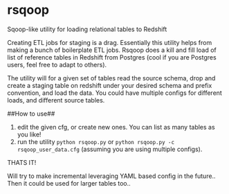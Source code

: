 rsqoop
======

Sqoop-like utility for loading relational tables to Redshift

Creating ETL jobs for staging is a drag.  Essentially this utility helps from making a bunch of boilerplate ETL jobs.  Rsqoop does a kill and fill load of list of reference tables in Redshift from Postgres (cool if you are Postgres users, feel free to adapt to others).  

The utility will for a given set of tables read the source schema, drop and create a staging table on redshift under your desired schema and prefix convention, and load the data.  You could have multiple configs for different loads, and different source tables.

##How to use##
1. edit the given cfg, or create new ones. You can list as many tables as you like!
2.  run the utility `python rsqoop.py` or `python rsqoop.py -c rsqoop_user_data.cfg` (assuming you are using multiple configs).

THATS IT!

Will try to make incremental leveraging YAML based config in the future.. Then it could be used for larger tables too.. 
